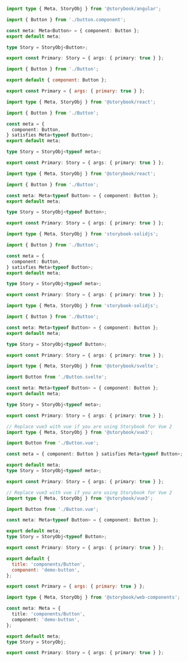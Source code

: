 ```ts filename="CSF 3 - Button.stories.ts" renderer="angular" language="ts"
import type { Meta, StoryObj } from '@storybook/angular';

import { Button } from './button.component';

const meta: Meta<Button> = { component: Button };
export default meta;

type Story = StoryObj<Button>;

export const Primary: Story = { args: { primary: true } };
```

```js filename="CSF 3 - Button.stories.js" renderer="common" language="js"
import { Button } from './Button';

export default { component: Button };

export const Primary = { args: { primary: true } };
```

```ts filename="CSF 3 - Button.stories.ts" renderer="react" language="ts-4-9"
import type { Meta, StoryObj } from '@storybook/react';

import { Button } from './Button';

const meta = {
  component: Button,
} satisfies Meta<typeof Button>;
export default meta;

type Story = StoryObj<typeof meta>;

export const Primary: Story = { args: { primary: true } };
```

```ts filename="CSF 3 - Button.stories.ts" renderer="react" language="ts"
import type { Meta, StoryObj } from '@storybook/react';

import { Button } from './Button';

const meta: Meta<typeof Button> = { component: Button };
export default meta;

type Story = StoryObj<typeof Button>;

export const Primary: Story = { args: { primary: true } };
```

```ts filename="CSF 3 - Button.stories.ts" renderer="solid" language="ts-4-9"
import type { Meta, StoryObj } from 'storybook-solidjs';

import { Button } from './Button';

const meta = {
  component: Button,
} satisfies Meta<typeof Button>;
export default meta;

type Story = StoryObj<typeof meta>;

export const Primary: Story = { args: { primary: true } };
```

```ts filename="CSF 3 - Button.stories.ts" renderer="solid" language="ts"
import type { Meta, StoryObj } from 'storybook-solidjs';

import { Button } from './Button';

const meta: Meta<typeof Button> = { component: Button };
export default meta;

type Story = StoryObj<typeof Button>;

export const Primary: Story = { args: { primary: true } };
```

```ts filename="CSF 3 - Button.stories.ts" renderer="svelte" language="ts"
import type { Meta, StoryObj } from '@storybook/svelte';

import Button from './Button.svelte';

const meta: Meta<typeof Button> = { component: Button };
export default meta;

type Story = StoryObj<typeof meta>;

export const Primary: Story = { args: { primary: true } };
```

```ts filename="CSF 3 - Button.stories.ts" renderer="vue" language="ts-4-9"
// Replace vue3 with vue if you are using Storybook for Vue 2
import type { Meta, StoryObj } from '@storybook/vue3';

import Button from './Button.vue';

const meta = { component: Button } satisfies Meta<typeof Button>;

export default meta;
type Story = StoryObj<typeof meta>;

export const Primary: Story = { args: { primary: true } };
```

```ts filename="CSF 3 - Button.stories.ts" renderer="vue" language="ts"
// Replace vue3 with vue if you are using Storybook for Vue 2
import type { Meta, StoryObj } from '@storybook/vue3';

import Button from './Button.vue';

const meta: Meta<typeof Button> = { component: Button };

export default meta;
type Story = StoryObj<typeof Button>;

export const Primary: Story = { args: { primary: true } };
```

```js filename="CSF 3 - Button.stories.js" renderer="web-components" language="js"
export default {
  title: 'components/Button',
  component: 'demo-button',
};

export const Primary = { args: { primary: true } };
```

```ts filename="CSF 3 - Button.stories.ts" renderer="web-components" language="ts"
import type { Meta, StoryObj } from '@storybook/web-components';

const meta: Meta = {
  title: 'components/Button',
  component: 'demo-button',
};

export default meta;
type Story = StoryObj;

export const Primary: Story = { args: { primary: true } };
```
